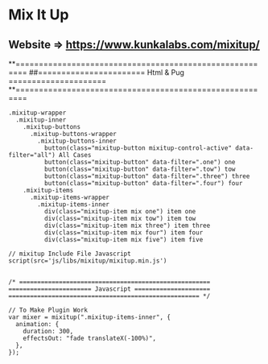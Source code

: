# Mix It Up
## Website => https://www.kunkalabs.com/mixitup/



**========================================================
##======================= Html & Pug =====================
**========================================================

```
.mixitup-wrapper
  .mixitup-inner
    .mixitup-buttons
      .mixitup-buttons-wrapper
        .mixitup-buttons-inner
          button(class="mixitup-button mixitup-control-active" data-filter="all") All Cases
          button(class="mixitup-button" data-filter=".one") one
          button(class="mixitup-button" data-filter=".tow") tow
          button(class="mixitup-button" data-filter=".three") three
          button(class="mixitup-button" data-filter=".four") four
    .mixitup-items
      .mixitup-items-wrapper
        .mixitup-items-inner
          div(class="mixitup-item mix one") item one
          div(class="mixitup-item mix tow") item tow
          div(class="mixitup-item mix three") item three
          div(class="mixitup-item mix four") item four
          div(class="mixitup-item mix five") item five

// mixitup Include File Javascript
script(src='js/libs/mixitup/mixitup.min.js') 
```
```

/* =====================================================
======================= Javascript =====================
===================================================== */

// To Make Plugin Work
var mixer = mixitup(".mixitup-items-inner", {
  animation: {
    duration: 300,
    effectsOut: "fade translateX(-100%)",
  },
});
```



